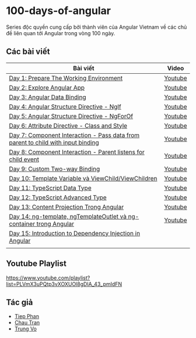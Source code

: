 # 100-days-of-angular

Series độc quyền cung cấp bởi thành viên của Angular Vietnam về các chủ đề liên quan tới Angular trong vòng 100 ngày.

## Các bài viết

| Bài viết                                                                                 | Video                  |
| ---------------------------------------------------------------------------------------- | ---------------------- |
| [Day 1: Prepare The Working Environment][day1]                                           | [Youtube][day1-video]  |
| [Day 2: Explore Angular App][day2]                                                       | [Youtube][day2-video]  |
| [Day 3: Angular Data Binding][day3]                                                      | [Youtube][day3-video]  |
| [Day 4: Angular Structure Directive - NgIf][day4]                                        | [Youtube][day4-video]  |
| [Day 5: Angular Structure Directive - NgForOf][day5]                                     | [Youtube][day5-video]  |
| [Day 6: Attribute Directive - Class and Style][day6]                                     | [Youtube][day6-video]  |
| [Day 7: Component Interaction - Pass data from parent to child with input binding][day7] | [Youtube][day7-video]  |
| [Day 8: Component Interaction - Parent listens for child event][day8]                    | [Youtube][day8-video]  |
| [Day 9: Custom Two-way Binding][day9]                                                    | [Youtube][day9-video]  |
| [Day 10: Template Variable và ViewChild/ViewChildren][day10]                             | [Youtube][day10-video] |
| [Day 11: TypeScript Data Type][day11]                                                    | [Youtube][day11-video] |
| [Day 12: TypeScript Advanced Type][day12]                                                | [Youtube][day12-video] |
| [Day 13: Content Projection Trong Angular][day13]                                        | [Youtube][day13-video] |
| [Day 14: ng-template, ngTemplateOutlet và ng-container trong Angular][day14]             | [Youtube][day14-video] |
|[Day 15: Introduction to Dependency Injection in Angular][day15]|                        |
| | |

## Youtube Playlist

https://www.youtube.com/playlist?list=PLVmX3uPQtp3vXOXUOl8gDIA_43_pmIdFN

## Tác giả

- [Tiep Phan][tieppt]
- [Chau Tran][nartc]
- [Trung Vo][trungk18]

[day1]: Day001-Installation.md
[day2]: Day002-AngularApp.md
[day3]: Day003-DataBinding.md
[day4]: Day004-Structure-Directive-If-Else.md
[day5]: Day005-Structure-Directive-NgFor.md
[day6]: Day006-Attribute-Directive-Class-Style.md
[day7]: Day007-Component-Interaction-01.md
[day8]: Day008-Component-Interaction-02.md
[day9]: Day009-two-way-binding.md
[day10]: Day010-template-variable-viewchild-viewchildren.md
[day11]: Day011-typescript-data-type.md
[day12]: Day012-typescript-advanced-type.md
[day13]: Day013-content-projection-in-angular.md
[day14]: Day014-ng-template-ng-template-outlet-ng-container.md
[day15]: Day015-introduction-dependency-injection-in-angular.md
[day1-video]: https://youtu.be/NS6P1fpU77o
[day2-video]: https://youtu.be/jgFw8tAgKNs
[day3-video]: https://youtu.be/WrMywdbnQfk
[day4-video]: https://youtu.be/Yujs6hi-l4w
[day5-video]: https://youtu.be/q7CQPEPSkD0
[day6-video]: https://youtu.be/Zh36WRD3MMQ
[day7-video]: https://youtu.be/uTd2W4NQkgs
[day8-video]: https://youtu.be/XFN75RZzMJY
[day9-video]: https://youtu.be/U8UCOKInmu8
[day10-video]: https://youtu.be/Wd_644YBQUM
[day11-video]: https://youtu.be/ozHjDLuusVU
[day12-video]: https://youtu.be/4tcajihANZQ
[day13-video]: https://youtu.be/-vN52YVbcgk
[day14-video]: https://youtu.be/3JM8pDR-MaU
[tieppt]: https://github.com/tieppt
[nartc]: https://github.com/nartc
[trungk18]: https://github.com/trungk18
